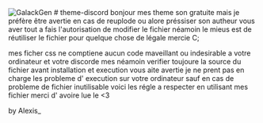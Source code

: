 <img alt="GalackGen" src="https://i.pinimg.com/564x/ba/ab/88/baab88d9be739825a106d5f0e6a0dc63.jpg">
# theme-discord
bonjour mes theme son gratuite mais je préfère être avertie en cas de reuplode ou alore 
préssiser son autheur vous aver tout a fais l'autorisation de modifier le fichier 
néamoin le mieus est de réutiliser le fichier pour quelque chose de légale mercie C;

mes ficher css ne comptiene aucun code maveillant ou indesirable a votre ordinateur
et votre discorde mes néamoin verifier toujoure la source du fichier avant installation 
et execution vous aite avertie je ne prent pas en charge les probleme d' execution sur
votre ordinateur sauf en cas de probleme de fichier inutilisable voici les régle
a respecter en utilisant mes fichier merci d' avoire lue le <README> <3

by Alexis_

